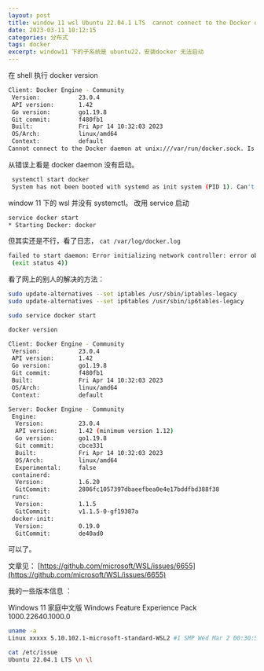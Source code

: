 ```yaml
---
layout: post
title: window 11 wsl Ubuntu 22.04.1 LTS  cannot connect to the Docker daemon 
date: 2023-03-11 10:12:15
categories: 分布式
tags: docker 
excerpt: window11 下的子系统是 ubuntu22，安装docker 无法启动
---
```


在 shell 执行 docker version 

```sh
Client: Docker Engine - Community
 Version:           23.0.4
 API version:       1.42
 Go version:        go1.19.8
 Git commit:        f480fb1
 Built:             Fri Apr 14 10:32:03 2023
 OS/Arch:           linux/amd64
 Context:           default
Cannot connect to the Docker daemon at unix:///var/run/docker.sock. Is the docker daemon running?
```

从错误上看是 docker daemon 没有启动。 

```sh 
 systemctl start docker
 System has not been booted with systemd as init system (PID 1). Can't operate.
```
window 11 下的 wsl 并没有 systemctl。 改用 service 启动

```sh 
service docker start
* Starting Docker: docker                                                                                                                  [ OK ]
```

但其实还是不行，看了日志， `cat /var/log/docker.log`

```sh 
failed to start daemon: Error initializing network controller: error obtaining controller instance: unable to add return rule in DOCKER-ISOLATION-STAGE-1 chain:  (iptables failed: iptables --wait -A DOCKER-ISOLATION-STAGE-1 -j RETURN: iptables v1.8.7 (nf_tables):  RULE_APPEND failed (No such file or directory): rule in chain DOCKER-ISOLATION-STAGE-1
 (exit status 4))
```

看了网上的别人的解决的方法：

```sh 
sudo update-alternatives --set iptables /usr/sbin/iptables-legacy
sudo update-alternatives --set ip6tables /usr/sbin/ip6tables-legacy

sudo service docker start

docker version

Client: Docker Engine - Community
 Version:           23.0.4
 API version:       1.42
 Go version:        go1.19.8
 Git commit:        f480fb1
 Built:             Fri Apr 14 10:32:03 2023
 OS/Arch:           linux/amd64
 Context:           default

Server: Docker Engine - Community
 Engine:
  Version:          23.0.4
  API version:      1.42 (minimum version 1.12)
  Go version:       go1.19.8
  Git commit:       cbce331
  Built:            Fri Apr 14 10:32:03 2023
  OS/Arch:          linux/amd64
  Experimental:     false
 containerd:
  Version:          1.6.20
  GitCommit:        2806fc1057397dbaeefbea0e4e17bddfbd388f38
 runc:
  Version:          1.1.5
  GitCommit:        v1.1.5-0-gf19387a
 docker-init:
  Version:          0.19.0
  GitCommit:        de40ad0

```
可以了。

文章见： [https://github.com/microsoft/WSL/issues/6655](https://github.com/microsoft/WSL/issues/6655)

我的一些版本信息 ：

Windows 11 家庭中文版  Windows Feature Experience Pack 1000.22640.1000.0

```sh
uname -a
Linux xxxxx 5.10.102.1-microsoft-standard-WSL2 #1 SMP Wed Mar 2 00:30:59 UTC 2022 x86_64 x86_64 x86_64 GNU/Linux

cat /etc/issue
Ubuntu 22.04.1 LTS \n \l
```
